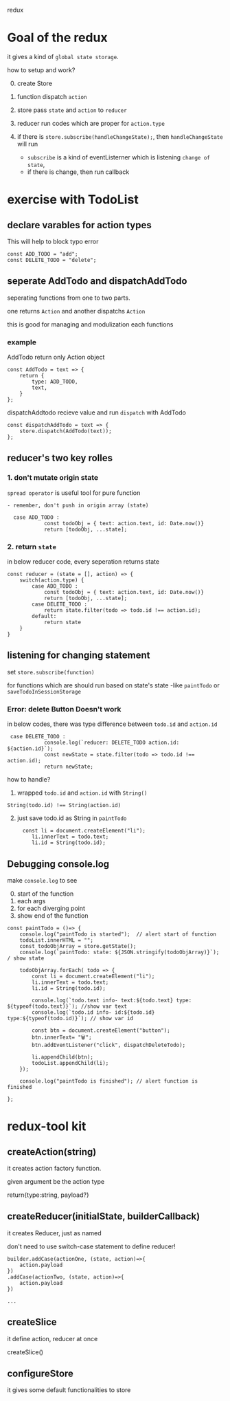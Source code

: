 redux

# Goal of the redux

it gives a kind of `global state storage`.

how to setup and work?

0. create Store

1. function dispatch `action`

2. store pass `state` and `action` to `reducer`

3. reducer run codes which are proper for `action.type`

4. if there is `store.subscribe(handleChangeState);`, then `handleChangeState` will run
   - `subscribe` is a kind of eventListerner which is listening `change of state`,
   - if there is change, then run callback

# exercise with TodoList

## declare varables for action types

This will help to block typo error

```
const ADD_TODO = "add";
const DELETE_TODO = "delete";
```

## seperate AddTodo and dispatchAddTodo

seperating functions from one
to two parts.

one returns `Action` and another dispatchs `Action`

this is good for managing and modulization each functions

### example

AddTodo return only Action object

```
const AddTodo = text => {
    return {
        type: ADD_TODO,
        text,
    }
};
```

dispatchAddtodo recieve value and run `dispatch` with AddTodo

```
const dispatchAddTodo = text => {
    store.dispatch(AddTodo(text));
};

```

## reducer's two key rolles

### 1. don't mutate origin state

`spread operator` is useful tool for pure function

    - remember, don't push in origin array (state)

```
  case ADD_TODO :
            const todoObj = { text: action.text, id: Date.now()}
            return [todoObj, ...state];
```

### 2. return `state`

in below reducer code, every seperation returns state

```
const reducer = (state = [], action) => {
    switch(action.type) {
        case ADD_TODO :
            const todoObj = { text: action.text, id: Date.now()}
            return [todoObj, ...state];
        case DELETE_TODO :
            return state.filter(todo => todo.id !== action.id);
        default:
            return state
    }
}
```

## listening for changing statement

set `store.subscribe(function)`

for functions which are should run based on state's state
-like `paintTodo` or `saveTodoInSessionStorage`

### Error: delete Button Doesn't work

in below codes, there was type difference between `todo.id` and `action.id`

```
 case DELETE_TODO :
            console.log(`reducer: DELETE_TODO action.id: ${action.id}`);
            const newState = state.filter(todo => todo.id !== action.id);
            return newState;
```

how to handle?

1. wrapped `todo.id` and `action.id` with `String()`

```
String(todo.id) !== String(action.id)
```

2. just save todo.id as String in `paintTodo`

```
     const li = document.createElement("li");
        li.innerText = todo.text;
        li.id = String(todo.id);

```

## Debugging console.log

make `console.log` to see

0. start of the function
1. each args
2. for each diverging point
3. show end of the function

```
const paintTodo = ()=> {
    console.log("paintTodo is started");  // alert start of function
    todoList.innerHTML = "";
    const todoObjArray = store.getState();
    console.log(`paintTodo: state: ${JSON.stringify(todoObjArray)}`); / show state

    todoObjArray.forEach( todo => {
        const li = document.createElement("li");
        li.innerText = todo.text;
        li.id = String(todo.id);

        console.log(`todo.text info- text:${todo.text} type: ${typeof(todo.text)}`); //show var text
        console.log(`todo.id info- id:${todo.id} type:${typeof(todo.id)}`); // show var id

        const btn = document.createElement("button");
        btn.innerText= "🗑";
        btn.addEventListener("click", dispatchDeleteTodo);

        li.appendChild(btn);
        todoList.appendChild(li);
    });

    console.log("paintTodo is finished"); // alert function is finished

};

```

# redux-tool kit

## createAction(string)

it creates action factory function.

given argument be the action type

return{type:string, payload?}

## createReducer(initialState, builderCallback)

it creates Reducer, just as named

don't need to use switch-case statement to define reducer!

```
builder.addCase(actionOne, (state, action)=>{
    action.payload
})
.addCase(actionTwo, (state, action)=>{
    action.payload
})

...
```

## createSlice

it define action, reducer at once

createSlice()

## configureStore

it gives some default functionalities to store
